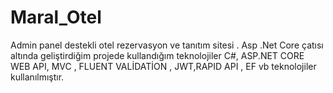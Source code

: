 # Maral_Otel
Admin panel destekli otel rezervasyon ve tanıtım sitesi . Asp .Net Core çatısı altında geliştirdiğim projede kullandığım teknolojiler C#, ASP.NET CORE WEB API, MVC , FLUENT VALİDATİON , JWT,RAPID API , EF vb teknolojiler kullanılmıştır.
